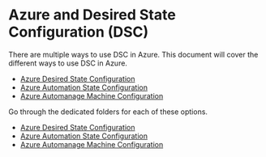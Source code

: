 # Azure and Desired State Configuration (DSC)

There are multiple ways to use DSC in Azure. This document will cover the different ways to use DSC in Azure.

* [Azure Desired State Configuration](https://learn.microsoft.com/en-us/azure/virtual-machines/extensions/dsc-overview)
* [Azure Automation State Configuration](https://learn.microsoft.com/en-us/azure/automation/automation-dsc-onboarding)
* [Azure Automanage Machine Configuration](https://learn.microsoft.com/en-us/azure/governance/machine-configuration/)

Go through the dedicated folders for each of these options.
* [Azure Desired State Configuration](./Azure%20Desired%20State%20Configuration/)
* [Azure Automation State Configuration](./Azure%20Automation%20State%20Configuration/)
* [Azure Automanage Machine Configuration](./Azure%20Automanage%20Machine%20Configuration/)
